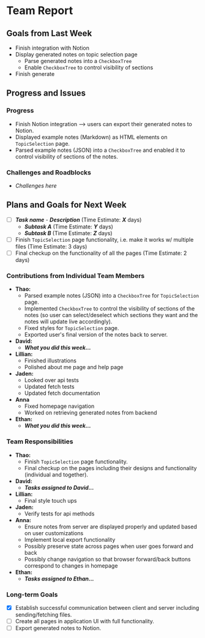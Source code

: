 # Team Report

## Goals from Last Week

- Finish integration with Notion
- Display generated notes on topic selection page
  - Parse generated notes into a `CheckboxTree`
  - Enable `CheckboxTree` to control visibility of sections
- Finish generate

## Progress and Issues

### Progress

- Finish Notion integration --> users can export their generated notes to Notion.
- Displayed example notes (Markdown) as HTML elements on `TopicSelection` page.
- Parsed example notes (JSON) into a `CheckboxTree` and enabled it to control visibility of sections of the notes.

### Challenges and Roadblocks

- _Challenges here_

## Plans and Goals for Next Week

- [ ] **_Task name_** - **_Description_** (Time Estimate: **_X_** days)
  - **_Subtask A_** (Time Estimate: **_Y_** days)
  - **_Subtask B_** (Time Estimate: **_Z_** days)
- [ ] Finish `TopicSelection` page functionality, i.e. make it works w/ multiple files (Time Estimate: 3 days)
- [ ] Final checkup on the functionality of all the pages (Time Estimate: 2 days)

### Contributions from Individual Team Members

- **Thao:**
  - Parsed example notes (JSON) into a `CheckboxTree` for `TopicSelection` page.
  - Implemented `CheckboxTree` to control the visibility of sections of the notes (so user can select/deselect which sections they want and the notes will update live accordingly).
  - Fixed styles for `TopicSelection` page.
  - Exported user's final version of the notes back to server.
- **David:**
  - **_What you did this week..._**
- **Lillian:**
  - Finished illustrations
  - Polished about me page and help page
- **Jaden:**
  - Looked over api tests
  - Updated fetch tests
  - Updated fetch documentation
- **Anna**
  - Fixed homepage navigation
  - Worked on retrieving generated notes from backend
- **Ethan:**
  - **_What you did this week..._**

### Team Responsibilities

- **Thao:**
  - Finish `TopicSelection` page functionality.
  - Final checkup on the pages including their designs and functionality (individual and together).
- **David:**
  - **_Tasks assigned to David..._**
- **Lillian:**
  - Final style touch ups
- **Jaden:**
  - Verify tests for api methods
- **Anna:**
  - Ensure notes from server are displayed properly and updated based on user customizations
  - Implement local export functionality
  - Possibly preserve state across pages when user goes forward and back
  - Possibly change navigation so that browser forward/back buttons correspond to changes in homepage
- **Ethan:**
  - **_Tasks assigned to Ethan..._**

### Long-term Goals

- [x] Establish successful communication between client and server including sending/fetching files.
- [ ] Create all pages in application UI with full functionality.
- [ ] Export generated notes to Notion.
